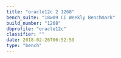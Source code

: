 ```yaml
---
title: "oracle12c 2 1268"
bench_suite: "18w09 CI Weekly Benchmark"
build_number: "1268"
dbprofile: "oracle12c"
classifier: ""
date: 2018-02-26T06:52:59
type: "bench"
---
```

